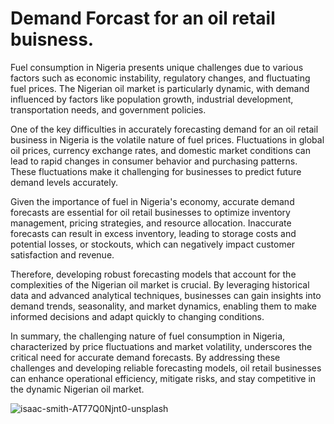 # Demand Forcast for an oil retail buisness. 
 Fuel consumption in Nigeria presents unique challenges due to various factors such as economic instability, regulatory changes, and fluctuating fuel prices. The Nigerian oil market is particularly dynamic, with demand influenced by factors like population growth, industrial development, transportation needs, and government policies.

One of the key difficulties in accurately forecasting demand for an oil retail business in Nigeria is the volatile nature of fuel prices. Fluctuations in global oil prices, currency exchange rates, and domestic market conditions can lead to rapid changes in consumer behavior and purchasing patterns. These fluctuations make it challenging for businesses to predict future demand levels accurately.

Given the importance of fuel in Nigeria's economy, accurate demand forecasts are essential for oil retail businesses to optimize inventory management, pricing strategies, and resource allocation. Inaccurate forecasts can result in excess inventory, leading to storage costs and potential losses, or stockouts, which can negatively impact customer satisfaction and revenue.

Therefore, developing robust forecasting models that account for the complexities of the Nigerian oil market is crucial. By leveraging historical data and advanced analytical techniques, businesses can gain insights into demand trends, seasonality, and market dynamics, enabling them to make informed decisions and adapt quickly to changing conditions.

In summary, the challenging nature of fuel consumption in Nigeria, characterized by price fluctuations and market volatility, underscores the critical need for accurate demand forecasts. By addressing these challenges and developing reliable forecasting models, oil retail businesses can enhance operational efficiency, mitigate risks, and stay competitive in the dynamic Nigerian oil market.







![isaac-smith-AT77Q0Njnt0-unsplash](https://github.com/Muhammad224172/Demand-forecast-project-1/assets/76604514/f323121e-f18a-42e4-ba58-e848083abab8)
